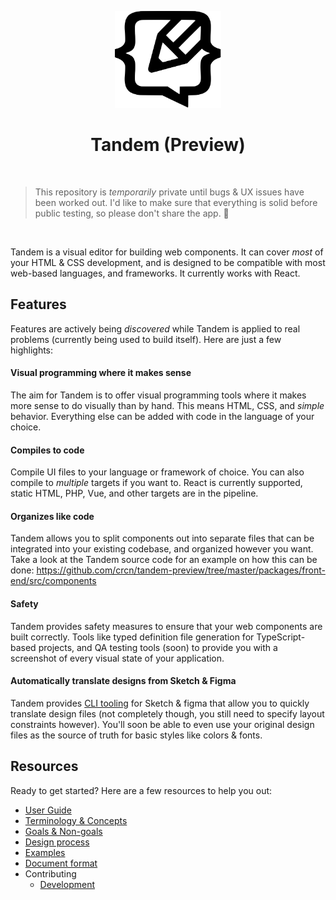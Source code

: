 <p align="center">
  <img src="assets/logo.svg" width="170px">
  <h1 align="center">Tandem (Preview)</h1>
</p>

<br />

> This repository is _temporarily_ private until bugs & UX issues have been worked out. I'd like to make sure that everything is solid before public testing, so please don't share the app. 🙂

<br />

Tandem is a visual editor for building web components. It can cover _most_ of your HTML & CSS development, and is designed to be compatible with most web-based languages, and frameworks. It currently works with React.


## Features

Features are actively being _discovered_ while Tandem is applied to real problems (currently being used to build itself). Here are just a few highlights:

#### Visual programming where it makes sense

The aim for Tandem is to offer visual programming tools where it makes more sense to do visually than by hand. This means HTML, CSS, and _simple_ behavior. Everything else can be added with code in the language of your choice. 

#### Compiles to code

Compile UI files to your language or framework of choice. You can also compile to _multiple_ targets if you want to. React is currently supported, static HTML, PHP, Vue, and other targets are in the pipeline.

#### Organizes like code

Tandem allows you to split components out into separate files that can be integrated into your existing codebase, and organized however you want. Take a look at the Tandem source code for an example on how this can be done: https://github.com/crcn/tandem-preview/tree/master/packages/front-end/src/components

#### Safety

Tandem provides safety measures to ensure that your web components are built correctly. Tools like typed definition file generation for TypeScript-based projects, and QA testing tools (soon) to provide you with a screenshot of every visual state of your application. 

#### Automatically translate designs from Sketch & Figma

Tandem provides [CLI tooling](./packages/paperclip-design-converter) for Sketch & figma that allow you to quickly translate design files (not completely though, you still need to specify layout constraints however). You'll soon be able to even use your original design files as the source of truth for basic styles like colors & fonts.

## Resources

Ready to get started? Here are a few resources to help you out:

- [User Guide](./docs/user-guide)
- [Terminology & Concepts](./docs/concepts.md)
- [Goals & Non-goals](./docs/goals.md)
- [Design process](./docs/design-process.md)
- [Examples](https://github.com/tandemcode/examples)
- [Document format](./docs/document-format.md)
- Contributing
  - [Development](./docs/contributing/development.md)
